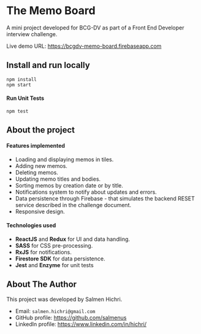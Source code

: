 # The Memo Board

A mini project developed for BCG-DV as part of a Front End Developer interview challenge.

Live demo URL:
https://bcgdv-memo-board.firebaseapp.com

## Install and run locally

```
npm install
npm start
```

#### Run Unit Tests

```
npm test
```

## About the project

#### Features implemented

* Loading and displaying memos in tiles.
* Adding new memos.
* Deleting memos.
* Updating memo titles and bodies.
* Sorting memos by creation date or by title.
* Notifications system to notify about updates and errors.
* Data persistence through Firebase - that simulates the backend RESET service described in the challenge document.
* Responsive design.

#### Technologies used

* **ReactJS** and **Redux** for UI and data handling.
* **SASS** for CSS pre-processing.
* **RxJS** for notifications.
* **Firestore SDK** for data persistence.
* **Jest** and **Enzyme** for unit tests

## About The Author

This project was developed by Salmen Hichri.

* Email: `salmen.hichri@gmail.com`
* GitHub profile: https://github.com/salmenus
* LinkedIn profile: https://www.linkedin.com/in/hichri/
